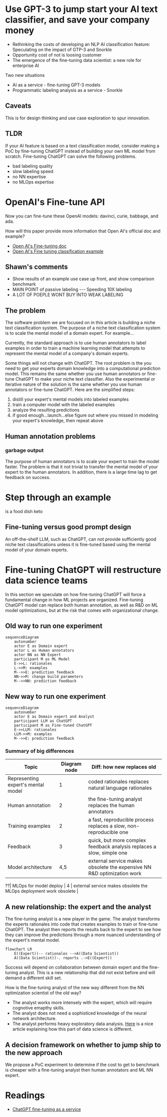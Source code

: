 # Use GPT-3 to jump start your AI text classifier, and save your company money

- Rethinking the costs of developing an NLP AI classification feature: Speculating on the impact of GTP-3 and Snorkle
- Opportunity cost of not is loosing customer
- The emergence of the fine-tuning data scientist: a new role for enterprise AI

Two new situations

- AI as a service - fine-tuning GPT-3 models
- Programmatic labeling analysis as a service - Snorkle

## Caveats


This is for design thinking and use case exploration to spur innovation.

## TLDR

If your AI feature is based on a text classification model, consider making a
PoC by fine-tuning ChatGPT instead of building your own ML model from scratch.
Fine-tuning ChatGPT can solve the following problems.

- bad labeling quality
- slow labeling speed
- no NN expertise
- no MLOps expertise

# OpenAI's Fine-tune API

Now you can fine-tune these OpenAI models: davinci, curie, babbage, and ada.

How will this paper provide more information that Open AI's official doc and example?

- [Open AI's Fine-tuning doc](https://platform.openai.com/docs/guides/fine-tuning)
- [Open AI's Fine tuning classification example](https://github.com/openai/openai-cookbook/blob/main/examples/Fine-tuned_classification.ipynb)


## Shawn's comments

- Show results of an example use case up front, and show comparison benchmark
- MAIN POINT of passive labeling --- Speeding 10X labeling
- A LOT OF POEPLE WONT BUY INTO WEAK LABELING

## The problem

The software problem we are focused on in this article is building a niche text
classification system. The purpose of a niche text classification system is to scale 
the mental model of a domain expert. For example...

Currently, the standard approach is to use human annotators to
label examples in order to train a machine learning model that attempts to
represent the mental model of a company's domain experts.


Some things will not change with ChatGPT. The root problem is the you need to
get your experts domain knowledge into a computational prediction model. This
remains the same whether you use human annotators or fine-tune ChatGPT to make
your niche text classifier. Also the experimental or iterative nature of the
solution is the same whether you use human annotators or fine-tune ChatGPT. 
Here are the simplified steps:

1. distill your expert's mental models into labeled examples
2. train a computer model with the labeled examples
3. analyze the resulting predictions
4. if good enough...launch...else figure out where you missed in modeling your expert's knowledge, then repeat above

## Human annotation problems

### garbage output

The purpose of human annotators is to scale your expert to train the model
faster. The problem is that it not trivial to transfer the mental model of your
expert to the human annotators. In addition, there is a large time lag to get
feedback on success. 

# Step through an example

is a food dish keto

## Fine-tuning versus good prompt design

An off-the-shelf LLM, such as ChatGPT, can not provide sufficiently good niche
text classifications unless it is fine-tuned based using the mental model of your
domain experts. 

# Fine-tuning ChatGPT will restructure data science teams

In this section we speculate on how fine-tuning ChatGPT will force a fundamental change in how ML projects are organized.
Fine-tuning ChatGPT model can replace both human annotation, as well as R&D on ML model
optimizations, but at the risk that comes with organizational change. 

## Old way to run one experiment 

```mermaid
sequenceDiagram
    autonumber
    actor E as Domain expert
    actor L as Human annotators
    actor NN as NN Expert
    participant M as ML Model
    E->>L: rationales
    L->>M: examples
    M-->>E: prediction feedback
    NN->>M: change build parameters
    M-->>NN: prediction feedback
```
## New way to run one experiment

```mermaid
sequenceDiagram
    autonumber
    actor E as Domain expert and Analyst
    participant LLM as ChatGPT
    participant M as Fine-tuned ChatGPT
    E->>LLM: rationales
    LLM->>M: examples
    M-->>E: prediction feedback
```


### Summary of big differences

| Topic                             | Diagram node  | Diff: how new replaces old                                                |
| ----------------------------------| ------------- | ----------------------------------------------------------------------|
| Representing expert's mental model| 1             | coded rationales replaces natural language rationales                 |
| Human annotation                  | 2             | the fine-tuning analyst replaces the human annotators                 |
| Training examples                 | 2             | a fast, reproducible process replaces a slow, non-reproducible one    |
| Feedback                          | 3             | quick, but more complex feedback analysis replaces a slow, simple one |
| Model architecture                | 4,5           | external service makes obsolete the expensive NN R&D optimization work|

??| MLOps for model deploy            | 4             | external service makes obsolete the MLOps deployment work obsolete    |

## A new relationship: the expert and the analyst

The fine-tuning analyst is a new player in the game.
The analyst transforms the experts rationales into code that creates examples
to train or fine-tune ChatGPT. The analyst then reports the results back to the
expert to see how they can improve the predictions through a more nuanced
understanding of the expert's mental model.

```mermaid
flowchart LR
    E((Expert))-- rationales -->A((Data Scientist))
    A((Data Scientist))-. reports .->E((Expert))
```

Success will depend on collaboration between domain expert and the fine-tuning
analyst. This is a new relationship that did not exist before and will demand a
different skill set.

How is the fine-tuning analyst of the new way different from the NN optimization scientist of the old way? 

- The analyst works more intensely with the expert, which will require cognotive emapthy skills.
- The analyst does not need a sophisticed knowledge of the neural network architecture.
- The analyst performs heavy exploratory data analysis. [Here](https://hbr.org/2018/12/what-great-data-analysts-do-and-why-every-organization-needs-them) is a nice article explaining how this part of data science is different.

## A decision framework on whether to jump ship to the new approach

We propose a PoC experiment to determine if the cost to get to benchmark is cheaper with a fine-tuning analyst then human annotators and ML NN expert.

# Readings

- [ChatGPT fine-tuning as a service](https://community.openai.com/t/chatgpt-fine-tuning-as-a-service/33803)
